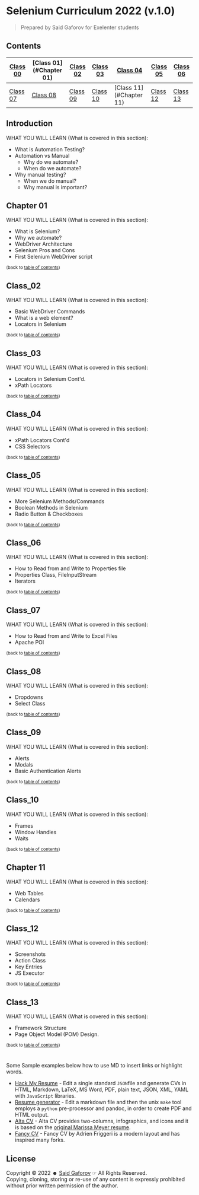 # Selenium Curriculum 2022 (v.1.0)

> Prepared by Said Gaforov for Exelenter students

## Contents

| [Class 00](#Introduction) | [Class 01](#Chapter 01) | [Class 02](#Class_02) | [Class 03](#Class_03) | [Class 04](#Class_04)   | [Class 05](#Class_05) | [Class 06](#Class_06) |
|---------------------------|-------------------------|-----------------------|-----------------------|-------------------------|-----------------------|-----------------------|
| [Class 07](#Class_07)     | [Class 08](#Class_08)   | [Class 09](#Class_09) | [Class 10](#Class_10) | [Class 11](#Chapter 11) | [Class 12](#Class_12) | [Class 13](#Class_13) |



## Introduction

WHAT YOU WILL LEARN (What is covered in this section):

- What is Automation Testing?
- Automation vs Manual
    - Why do we automate?
    - When do we automate?
- Why manual testing?
    - When we do manual?
    - Why manual is important?

## Chapter 01

WHAT YOU WILL LEARN (What is covered in this section):

- What is Selenium?
- Why we automate?
- WebDriver Architecture
- Selenium Pros and Cons
- First Selenium WebDriver script

<sup>(back to [table of contents](#Contents))</sup>

## Class_02

WHAT YOU WILL LEARN (What is covered in this section):

- Basic WebDriver Commands
- What is a web element?
- Locators in Selenium

<sup>(back to [table of contents](#Contents))</sup>

## Class_03

WHAT YOU WILL LEARN (What is covered in this section):

- Locators in Selenium Cont'd.
- xPath Locators

<sup>(back to [table of contents](#Contents))</sup>

## Class_04

WHAT YOU WILL LEARN (What is covered in this section):

- xPath Locators Cont'd
- CSS Selectors

<sup>(back to [table of contents](#Contents))</sup>

## Class_05

WHAT YOU WILL LEARN (What is covered in this section):

- More Selenium Methods/Commands
- Boolean Methods in Selenium
- Radio Button & Checkboxes

<sup>(back to [table of contents](#Contents))</sup>

## Class_06

WHAT YOU WILL LEARN (What is covered in this section):

- How to Read from and Write to Properties file
- Properties Class, FileInputStream
- Iterators

<sup>(back to [table of contents](#Contents))</sup>

## Class_07

WHAT YOU WILL LEARN (What is covered in this section):

- How to Read from and Write to Excel Files
- Apache POI

<sup>(back to [table of contents](#Contents))</sup>

## Class_08

WHAT YOU WILL LEARN (What is covered in this section):

- Dropdowns
- Select Class

<sup>(back to [table of contents](#Contents))</sup>

## Class_09

WHAT YOU WILL LEARN (What is covered in this section):

- Alerts
- Modals
- Basic Authentication Alerts

<sup>(back to [table of contents](#Contents))</sup>

## Class_10

WHAT YOU WILL LEARN (What is covered in this section):

- Frames
- Window Handles
- Waits

<sup>(back to [table of contents](#Contents))</sup>

## Chapter 11

WHAT YOU WILL LEARN (What is covered in this section):

- Web Tables
- Calendars

<sup>(back to [table of contents](#Contents))</sup>

## Class_12

WHAT YOU WILL LEARN (What is covered in this section):

- Screenshots
- Action Class
- Key Entries
- JS Executor

<sup>(back to [table of contents](#Contents))</sup>

## Class_13

WHAT YOU WILL LEARN (What is covered in this section):

- Framework Structure
- Page Object Model (POM) Design.

<sup>(back to [table of contents](#Contents))</sup>

#

#

[//]: # (# Services)
Some Sample examples below how to use MD to insert links or highlight words.

- [Hack My Resume](https://github.com/hacksalot/HackMyResume) - Edit a single standard `JSON`file and generate CVs in
  HTML, Markdown, LaTeX, MS Word, PDF, plain text, JSON, XML, YAML with `JavaScript` libraries.
- [Resume generator](https://github.com/mwhite/resume) - Edit a markdown file and then the unix `make` tool employs
  a `python` pre-processor and pandoc, in order to create PDF and HTML output.
- [Alta CV](https://github.com/liantze/AltaCV) - Alta CV provides two-columns, infographics, and icons and it is based
  on the [original Marissa Meyer resume](https://www.businessinsider.com/a-sample-resume-for-marissa-mayer-2015-7/).
- [Fancy CV](https://github.com/depressiveRobot/friggeri-cv-a4) - Fancy CV by Adrien Friggeri is a modern layout and has
  inspired many forks.

## License

Copyright © 2022 &#9787; [Said Gaforov](https://github.com/gaforov) &#9758; All Rights Reserved.<br> Copying, cloning,
storing or re-use of any content is expressly prohibited without prior written permission of the author.
